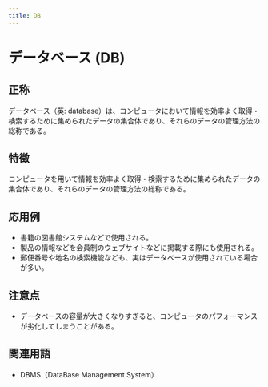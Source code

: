 ```yaml
---
title: DB
---
```


# データベース (DB)
## 正称
データベース（英: database）は、コンピュータにおいて情報を効率よく取得・検索するために集められたデータの集合体であり、それらのデータの管理方法の総称である。

## 特徴
コンピュータを用いて情報を効率よく取得・検索するために集められたデータの集合体であり、それらのデータの管理方法の総称である。


## 応用例
- 書籍の図書館システムなどで使用される。 
- 製品の情報などを会員制のウェブサイトなどに掲載する際にも使用される。 
- 郵便番号や地名の検索機能なども、実はデータベースが使用されている場合が多い。


## 注意点
- データベースの容量が大きくなりすぎると、コンピュータのパフォーマンスが劣化してしまうことがある。 


## 関連用語
- DBMS（DataBase Management System）